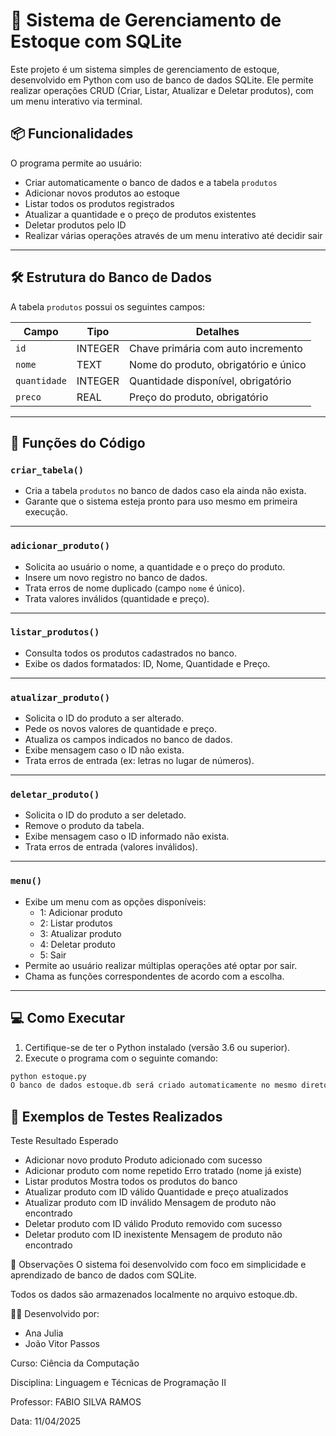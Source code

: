 # 🧾 Sistema de Gerenciamento de Estoque com SQLite

Este projeto é um sistema simples de gerenciamento de estoque, desenvolvido em Python com uso de banco de dados SQLite. Ele permite realizar operações CRUD (Criar, Listar, Atualizar e Deletar produtos), com um menu interativo via terminal.

## 📦 Funcionalidades

O programa permite ao usuário:

- Criar automaticamente o banco de dados e a tabela `produtos`
- Adicionar novos produtos ao estoque
- Listar todos os produtos registrados
- Atualizar a quantidade e o preço de produtos existentes
- Deletar produtos pelo ID
- Realizar várias operações através de um menu interativo até decidir sair

---

## 🛠 Estrutura do Banco de Dados

A tabela `produtos` possui os seguintes campos:

| Campo      | Tipo     | Detalhes                                      |
|------------|----------|-----------------------------------------------|
| `id`       | INTEGER  | Chave primária com auto incremento            |
| `nome`     | TEXT     | Nome do produto, obrigatório e único          |
| `quantidade` | INTEGER | Quantidade disponível, obrigatório            |
| `preco`    | REAL     | Preço do produto, obrigatório                 |

---

## 🧩 Funções do Código

### `criar_tabela()`
- Cria a tabela `produtos` no banco de dados caso ela ainda não exista.
- Garante que o sistema esteja pronto para uso mesmo em primeira execução.

---

### `adicionar_produto()`
- Solicita ao usuário o nome, a quantidade e o preço do produto.
- Insere um novo registro no banco de dados.
- Trata erros de nome duplicado (campo `nome` é único).
- Trata valores inválidos (quantidade e preço).

---

### `listar_produtos()`
- Consulta todos os produtos cadastrados no banco.
- Exibe os dados formatados: ID, Nome, Quantidade e Preço.

---

### `atualizar_produto()`
- Solicita o ID do produto a ser alterado.
- Pede os novos valores de quantidade e preço.
- Atualiza os campos indicados no banco de dados.
- Exibe mensagem caso o ID não exista.
- Trata erros de entrada (ex: letras no lugar de números).

---

### `deletar_produto()`
- Solicita o ID do produto a ser deletado.
- Remove o produto da tabela.
- Exibe mensagem caso o ID informado não exista.
- Trata erros de entrada (valores inválidos).

---

### `menu()`
- Exibe um menu com as opções disponíveis:
  - 1: Adicionar produto
  - 2: Listar produtos
  - 3: Atualizar produto
  - 4: Deletar produto
  - 5: Sair
- Permite ao usuário realizar múltiplas operações até optar por sair.
- Chama as funções correspondentes de acordo com a escolha.

---

## 💻 Como Executar

1. Certifique-se de ter o Python instalado (versão 3.6 ou superior).
2. Execute o programa com o seguinte comando:

```bash
python estoque.py
O banco de dados estoque.db será criado automaticamente no mesmo diretório do script.
```
## 🧪 Exemplos de Testes Realizados
Teste	Resultado Esperado
  - Adicionar novo produto	Produto adicionado com sucesso
  - Adicionar produto com nome repetido	Erro tratado (nome já existe)
  - Listar produtos	Mostra todos os produtos do banco
  - Atualizar produto com ID válido	Quantidade e preço atualizados
  - Atualizar produto com ID inválido	Mensagem de produto não encontrado
  - Deletar produto com ID válido	Produto removido com sucesso
  - Deletar produto com ID inexistente	Mensagem de produto não encontrado

📌 Observações
  O sistema foi desenvolvido com foco em simplicidade e aprendizado de banco de dados com SQLite.
 
  Todos os dados são armazenados localmente no arquivo estoque.db.

👨‍💻 Desenvolvido por: 
- Ana Julia
- João Vitor Passos
  
Curso: Ciência da Computação

Disciplina: Linguagem e Técnicas de Programação II

Professor: FABIO SILVA RAMOS

Data: 11/04/2025
